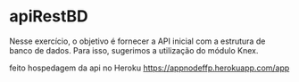 # apiRestBD

Nesse exercício, o objetivo é fornecer a API inicial com a estrutura de banco de dados. 
Para isso, sugerimos a utilização do módulo Knex.

feito hospedagem da api no Heroku
https://appnodeffp.herokuapp.com/app
